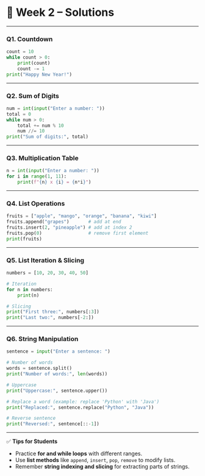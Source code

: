 # 🐍 Week 2 – Solutions

---

### **Q1. Countdown**

```python
count = 10
while count > 0:
    print(count)
    count -= 1
print("Happy New Year!")
```

---

### **Q2. Sum of Digits**

```python
num = int(input("Enter a number: "))
total = 0
while num > 0:
    total += num % 10
    num //= 10
print("Sum of digits:", total)
```

---

### **Q3. Multiplication Table**

```python
n = int(input("Enter a number: "))
for i in range(1, 11):
    print(f"{n} x {i} = {n*i}")
```

---

### **Q4. List Operations**

```python
fruits = ["apple", "mango", "orange", "banana", "kiwi"]
fruits.append("grapes")       # add at end
fruits.insert(2, "pineapple") # add at index 2
fruits.pop(0)                 # remove first element
print(fruits)
```

---

### **Q5. List Iteration & Slicing**

```python
numbers = [10, 20, 30, 40, 50]

# Iteration
for n in numbers:
    print(n)

# Slicing
print("First three:", numbers[:3])
print("Last two:", numbers[-2:])
```

---

### **Q6. String Manipulation**

```python
sentence = input("Enter a sentence: ")

# Number of words
words = sentence.split()
print("Number of words:", len(words))

# Uppercase
print("Uppercase:", sentence.upper())

# Replace a word (example: replace 'Python' with 'Java')
print("Replaced:", sentence.replace("Python", "Java"))

# Reverse sentence
print("Reversed:", sentence[::-1])
```

---

✅ **Tips for Students**

* Practice **for and while loops** with different ranges.
* Use **list methods** like `append`, `insert`, `pop`, `remove` to modify lists.
* Remember **string indexing and slicing** for extracting parts of strings.